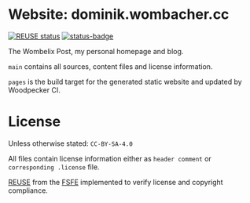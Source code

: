 <!--
SPDX-FileCopyrightText: 2023 Dominik Wombacher <dominik@wombacher.cc>

SPDX-License-Identifier: CC-BY-SA-4.0
-->

# Website: dominik.wombacher.cc

[![REUSE status](https://api.reuse.software/badge/codeberg.org/wombelix/dominik-wombacher-cc)](https://api.reuse.software/info/codeberg.org/wombelix/dominik-wombacher-cc)
[![status-badge](https://ci.codeberg.org/api/badges/wombelix/dominik-wombacher-cc/status.svg)](https://ci.codeberg.org/wombelix/dominik-wombacher-cc)

The Wombelix Post, my personal homepage and blog.

`main` contains all sources, content files and license information.

`pages` is the build target for the generated static website and updated by Woodpecker CI.

# License

Unless otherwise stated: `CC-BY-SA-4.0`

All files contain license information either as `header comment` or `corresponding .license` file.

[REUSE](https://reuse.software) from the [FSFE](https://fsfe.org/) implemented to verify license and copyright compliance.